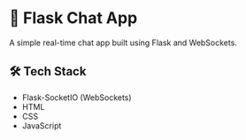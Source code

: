 # 💬 Flask Chat App

A simple real-time chat app built using Flask and WebSockets.

## 🛠 Tech Stack

- Flask-SocketIO (WebSockets)
- HTML
- CSS
- JavaScript
